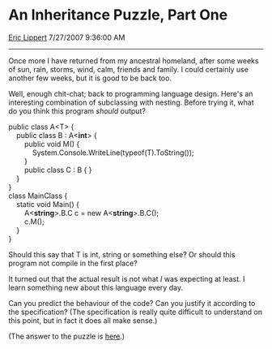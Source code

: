 <div id="page">

# An Inheritance Puzzle, Part One

[Eric Lippert](https://social.msdn.microsoft.com/profile/Eric%20Lippert) 7/27/2007 9:36:00 AM

-----

<div id="content">

<div class="mine">

Once more I have returned from my ancestral homeland, after some weeks of sun, rain, storms, wind, calm, friends and family. I could certainly use another few weeks, but it is good to be back too.

Well, enough chit-chat; back to programming language design. Here's an interesting combination of subclassing with nesting. Before trying it, what do you think this program *should* output?

<span class="code"> </span>

public class A\<T\> {  
    public class B : A\<**int**\> {  
        public void M() {  
            System.Console.WriteLine(typeof(T).ToString());  
        }  
        public class C : B { }  
    }  
}  
class MainClass {  
    static void Main() {  
        A\<**string**\>.B.C c = new A\<**string**\>.B.C();  
        c.M();  
    }  
}

Should this say that T is int, string or something else? Or should this program not compile in the first place?

It turned out that the actual result is not what *I* was expecting at least. I learn something new about this language every day.

Can you predict the behaviour of the code? Can you justify it according to the specification? (The specification is really quite difficult to understand on this point, but in fact it does all make sense.)

(The answer to the puzzle is [here](http://blogs.msdn.com/b/ericlippert/archive/2007/07/30/an-inheritance-puzzle-part-two.aspx).)

</div>

</div>

</div>

